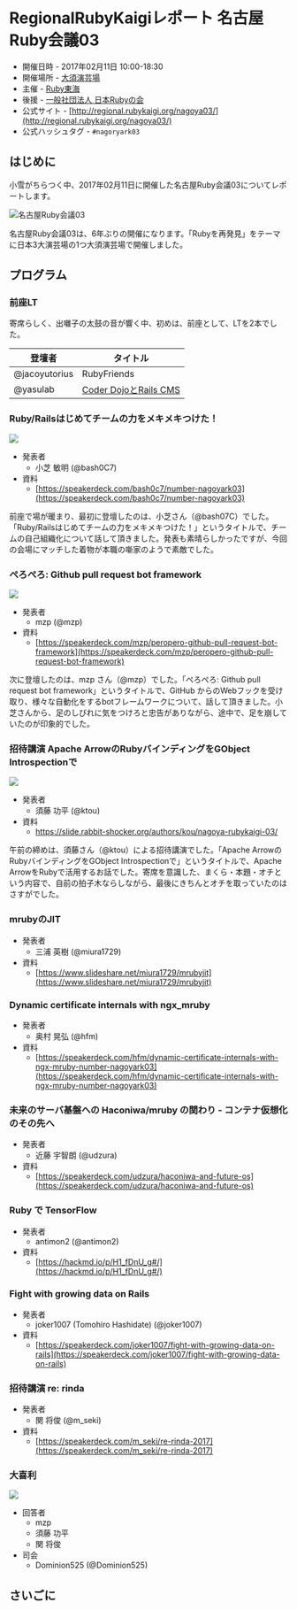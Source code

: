 # RegionalRubyKaigiレポート 名古屋Ruby会議03

* 開催日時 - 2017年02月11日 10:00-18:30
* 開催場所 - [大須演芸場](http://www.osuengei.nagoya/)
* 主催 - [Ruby東海](https://rubytokai.doorkeeper.jp)
* 後援 - [一般社団法人 日本Rubyの会](http://ruby-no-kai.org/)
* 公式サイト - [http://regional.rubykaigi.org/nagoya03/](http://regional.rubykaigi.org/nagoya03/)
* 公式ハッシュタグ - `#nagoryark03`


## はじめに

小雪がちらつく中、2017年02月11日に開催した名古屋Ruby会議03についてレポートします。

![名古屋Ruby会議03](https://pbs.twimg.com/media/C4WLtXDVUAE1g_w.jpg)

名古屋Ruby会議03は、6年ぶりの開催になります。「Rubyを再発見」をテーマに日本3大演芸場の1つ大須演芸場で開催しました。

## プログラム

### 前座LT

寄席らしく、出囃子の太鼓の音が響く中、初めは、前座として、LTを2本でした。

| 登壇者 | タイトル |
| --- | --- |
| @jacoyutorius | RubyFriends |
| @yasulab | [Coder DojoとRails CMS](https://speakerdeck.com/yasulab/coderdojo-to-rails-cms) |

### Ruby/Railsはじめてチームの力をメキメキつけた！

![](https://pbs.twimg.com/media/C4WNFtRUEAAJFUr.jpg)

* 発表者
  * 小芝 敏明 (@bash0C7)
* 資料
  * [https://speakerdeck.com/bash0c7/number-nagoyark03](https://speakerdeck.com/bash0c7/number-nagoyark03)

前座で場が暖まり、最初に登壇したのは、小芝さん（@bash07C）でした。「Ruby/Railsはじめてチームの力をメキメキつけた！」というタイトルで、チームの自己組織化について話して頂きました。発表も素晴らしかったですが、今回の会場にマッチした着物が本職の噺家のようで素敵でした。

### ぺろぺろ: Github pull request bot framework

![](https://pbs.twimg.com/media/C4WTlysUEAArt-B.jpg)

* 発表者
  * mzp (@mzp)
* 資料
  * [https://speakerdeck.com/mzp/peropero-github-pull-request-bot-framework](https://speakerdeck.com/mzp/peropero-github-pull-request-bot-framework)

次に登壇したのは、mzp さん（@mzp）でした。「ぺろぺろ: Github pull request bot framework」というタイトルで、GitHub からのWebフックを受け取り、様々な自動化をするbotフレームワークについて、話して頂きました。小芝さんから、足のしびれに気をつけろと忠告がありながら、途中で、足を崩していたのが印象的でした。

### 招待講演 Apache ArrowのRubyバインディングをGObject Introspectionで

![](https://pbs.twimg.com/media/C4WZqFHVMAAZbaR.jpg)

* 発表者
  * 須藤 功平 (@ktou)
* 資料
  * [https://slide.rabbit-shocker.org/authors/kou/nagoya-rubykaigi-03/ ](https://slide.rabbit-shocker.org/authors/kou/nagoya-rubykaigi-03/ )

午前の締めは、須藤さん（@ktou）による招待講演でした。「Apache ArrowのRubyバインディングをGObject Introspectionで」というタイトルで、Apache ArrowをRubyで活用するお話でした。寄席を意識した、まくら・本題・オチという内容で、自前の拍子木ならしながら、最後にきちんとオチを取っていたのはさすがでした。

### mrubyのJIT

* 発表者
  * 三浦 英樹 (@miura1729)
* 資料
  * [https://www.slideshare.net/miura1729/mrubyjit](https://www.slideshare.net/miura1729/mrubyjit)

### Dynamic certificate internals with ngx_mruby

* 発表者
  * 奥村 晃弘 (@hfm)
* 資料
  * [https://speakerdeck.com/hfm/dynamic-certificate-internals-with-ngx-mruby-number-nagoyark03](https://speakerdeck.com/hfm/dynamic-certificate-internals-with-ngx-mruby-number-nagoyark03)

### 未来のサーバ基盤への Haconiwa/mruby の関わり - コンテナ仮想化のその先へ

* 発表者
  * 近藤 宇智朗 (@udzura)
* 資料
  * [https://speakerdeck.com/udzura/haconiwa-and-future-os](https://speakerdeck.com/udzura/haconiwa-and-future-os)

### Ruby で TensorFlow

* 発表者
  * antimon2 (@antimon2)
* 資料
  * [https://hackmd.io/p/H1_fDnU_g#/](https://hackmd.io/p/H1_fDnU_g#/)

### Fight with growing data on Rails

* 発表者
  * joker1007 (Tomohiro Hashidate) (@joker1007)
* 資料
  * [https://speakerdeck.com/joker1007/fight-with-growing-data-on-rails](https://speakerdeck.com/joker1007/fight-with-growing-data-on-rails)

### 招待講演 re: rinda

* 発表者
  * 関 将俊 (@m_seki)
* 資料
  * [https://speakerdeck.com/m_seki/re-rinda-2017](https://speakerdeck.com/m_seki/re-rinda-2017)

### 大喜利

![](https://pbs.twimg.com/media/C4X-s38VcAAEkVR.jpg)

* 回答者
  * mzp
  * 須藤 功平
  * 関 将俊
* 司会
  * Dominion525 (@Dominion525)

## さいごに
